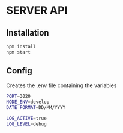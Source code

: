 # SERVER API

## Installation

```sh
npm install
npm start
```

## Config

Creates the .env file containing the variables

```sh
PORT=3020
NODE_ENV=develop
DATE_FORMAT=DD/MM/YYYY

LOG_ACTIVE=true
LOG_LEVEL=debug
```
